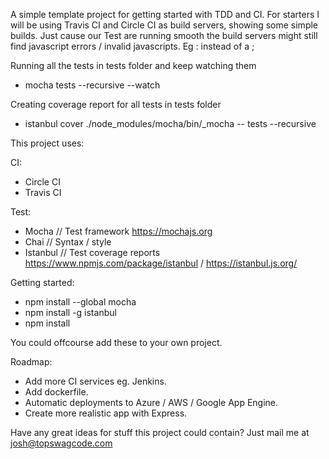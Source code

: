 A simple template project for getting started with TDD and CI.
For starters I will be using Travis CI and Circle CI as build servers, showing some simple builds.
Just cause our Test are running smooth the build servers might still find javascript errors / invalid javascripts.
Eg : instead of a ;

Running all the tests in tests folder and keep watching them 
* mocha tests --recursive --watch

Creating coverage report for all tests in tests folder
* istanbul cover ./node_modules/mocha/bin/_mocha -- tests --recursive

This project uses:

CI:
* Circle CI
* Travis CI

Test:
* Mocha // Test framework https://mochajs.org
* Chai // Syntax / style
* Istanbul // Test coverage reports https://www.npmjs.com/package/istanbul / https://istanbul.js.org/

Getting started:
* npm install --global mocha
* npm install -g istanbul
* npm install

You could offcourse add these to your own project.

Roadmap:
* Add more CI services eg. Jenkins.
* Add dockerfile.
* Automatic deployments to Azure / AWS / Google App Engine.
* Create more realistic app with Express.

Have any great ideas for stuff this project could contain?
Just mail me at josh@topswagcode.com